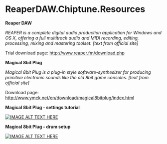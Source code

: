 # ReaperDAW.Chiptune.Resources

**Reaper DAW**

*REAPER is a complete digital audio production 
application for Windows and OS X, offering a full 
multitrack audio and MIDI recording, editing, 
processing, mixing and mastering toolset.* 
*[text from official site]*

Trial download page:
http://www.reaper.fm/download.php

**Magical 8bit Plug**

*Magical 8bit Plug is a plug-in style software-synthesizer 
for producing primitive electronic sounds like the old 8bit game consoles.*
*[text from official site]*

Download page:
http://www.ymck.net/en/download/magical8bitplug/index.html

**Magical 8bit Plug - settings tutorial**

[![IMAGE ALT TEXT HERE](http://img.youtube.com/vi/LxVMaLspkwU/0.jpg)](http://www.youtube.com/watch?v=LxVMaLspkwU)

**Magical 8bit Plug - drum setup**

[![IMAGE ALT TEXT HERE](http://img.youtube.com/vi/88gcwEChM2k/0.jpg)](http://www.youtube.com/watch?v=88gcwEChM2k)
